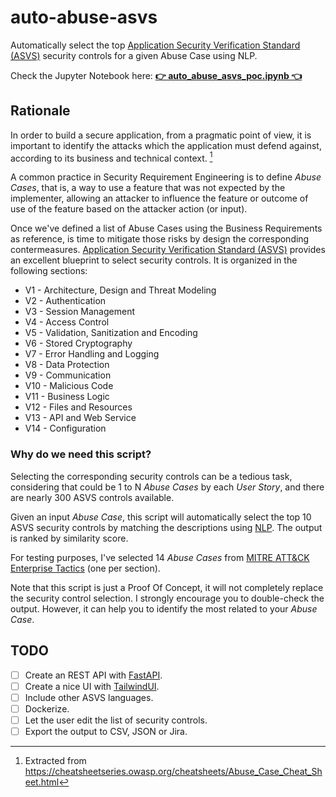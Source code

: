 # auto-abuse-asvs
Automatically select the top [Application Security Verification Standard (ASVS)](https://owasp.org/www-project-application-security-verification-standard) security controls for a given Abuse Case using NLP.

Check the Jupyter Notebook here: **[👉 auto_abuse_asvs_poc.ipynb 👈](./nlp_auto_asvs_poc.ipynb)**

## Rationale 

In order to build a secure application, from a pragmatic point of view, it is important to identify the attacks which the application must defend against, according to its business and technical context. [^1]

A common practice in Security Requirement Engineering is to define *Abuse Cases*, that is, a way to use a feature that was not expected by the implementer, allowing an attacker to influence the feature or outcome of use of
the feature based on the attacker action (or input).

Once we've defined a list of Abuse Cases using the Business Requirements as reference, is time to mitigate those risks by design the corresponding contermeasures. [Application Security Verification Standard (ASVS)](https://owasp.org/www-project-application-security-verification-standard) provides an excellent blueprint to select security controls. It is organized in the following sections:

* V1 - Architecture, Design and Threat Modeling
* V2 - Authentication
* V3 - Session Management
* V4 - Access Control
* V5 - Validation, Sanitization and Encoding
* V6 - Stored Cryptography
* V7 - Error Handling and Logging
* V8 - Data Protection
* V9 - Communication
* V10 - Malicious Code
* V11 - Business Logic
* V12 - Files and Resources
* V13 - API and Web Service
* V14 - Configuration

### Why do we need this script?

Selecting the corresponding security controls can be a tedious task, considering that could be 1 to N *Abuse Cases* by each *User Story*, and there are nearly 300 ASVS controls available.

Given an input *Abuse Case*, this script will automatically select the top 10 ASVS security controls by matching the descriptions using [NLP](https://en.wikipedia.org/wiki/Natural_language_processing). The output is ranked by similarity score.

For testing purposes, I've selected 14 *Abuse Cases* from [MITRE ATT&CK Enterprise Tactics](https://attack.mitre.org/tactics/enterprise/) (one per section).

Note that this script is just a Proof Of Concept, it will not completely replace the security control selection. I strongly encourage you to double-check the output. However, it can help you to identify the most related to your *Abuse Case*.

## TODO
- [ ] Create an REST API with [FastAPI](https://fastapi.tiangolo.com/).
- [ ] Create a nice UI with [TailwindUI](https://tailwindui.com/).
- [ ] Include other ASVS languages.
- [ ] Dockerize.
- [ ] Let the user edit the list of security controls.
- [ ] Export the output to CSV, JSON or Jira. 

[^1]: Extracted from https://cheatsheetseries.owasp.org/cheatsheets/Abuse_Case_Cheat_Sheet.html
